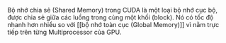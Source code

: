 Bộ nhớ chia sẻ (Shared Memory) trong CUDA là một loại bộ nhớ cục bộ, được chia sẻ giữa các luồng trong cùng một khối (block).
Nó có tốc độ nhanh hơn nhiều so với [[bộ nhớ toàn cục (Global Memory)]] vì nằm trực tiếp trên từng Multiprocessor của GPU.
